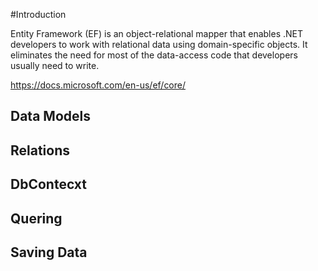 #Introduction

Entity Framework (EF) is an object-relational mapper that enables .NET developers to work with relational data using domain-specific objects. 
It eliminates the need for most of the data-access code that developers usually need to write.

https://docs.microsoft.com/en-us/ef/core/

## Data Models

## Relations

## DbContecxt

## Quering

## Saving Data